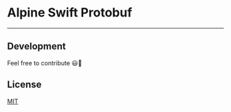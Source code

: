 # Alpine Swift Protobuf


---

## Development

Feel free to contribute :smiley::beers:


## License

[MIT](https://github.com/QuentinPerez/docker-alpine-swift-protobuf/blob/master/LICENSE)